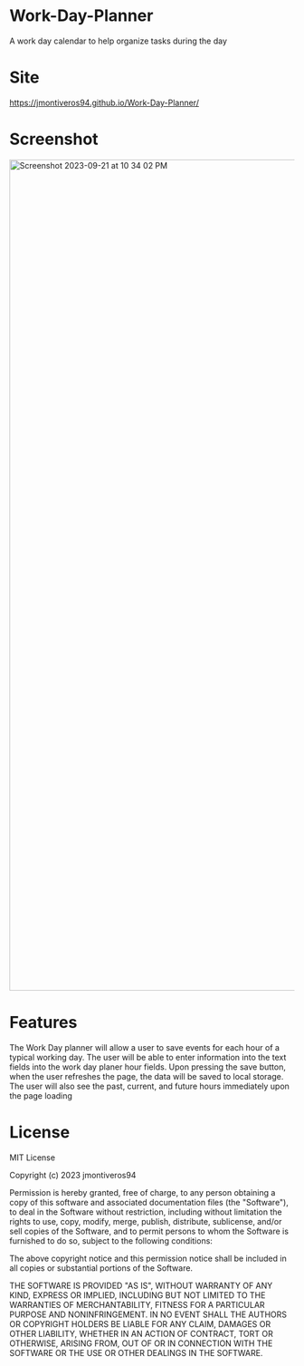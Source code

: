# Work-Day-Planner

A work day calendar to help organize tasks during the day

# Site

https://jmontiveros94.github.io/Work-Day-Planner/
# Screenshot 

<img width="1467" alt="Screenshot 2023-09-21 at 10 34 02 PM" src="https://github.com/jmontiveros94/Work-Day-Planner/assets/134089282/08339424-8d05-420e-b789-8118cfa506da">

# Features 

The Work Day planner will allow a user to save events for each hour of a typical working day. The user will be able to enter information into the text fields into the work day planer hour fields. Upon pressing the save button, when the user refreshes the page, the data will be saved to local storage. The user will also see the past, current, and future hours immediately upon the page loading 

# License 

MIT License

Copyright (c) 2023 jmontiveros94

Permission is hereby granted, free of charge, to any person obtaining a copy of this software and associated documentation files (the "Software"), to deal in the Software without restriction, including without limitation the rights to use, copy, modify, merge, publish, distribute, sublicense, and/or sell copies of the Software, and to permit persons to whom the Software is furnished to do so, subject to the following conditions:

The above copyright notice and this permission notice shall be included in all copies or substantial portions of the Software.

THE SOFTWARE IS PROVIDED "AS IS", WITHOUT WARRANTY OF ANY KIND, EXPRESS OR IMPLIED, INCLUDING BUT NOT LIMITED TO THE WARRANTIES OF MERCHANTABILITY, FITNESS FOR A PARTICULAR PURPOSE AND NONINFRINGEMENT. IN NO EVENT SHALL THE AUTHORS OR COPYRIGHT HOLDERS BE LIABLE FOR ANY CLAIM, DAMAGES OR OTHER LIABILITY, WHETHER IN AN ACTION OF CONTRACT, TORT OR OTHERWISE, ARISING FROM, OUT OF OR IN CONNECTION WITH THE SOFTWARE OR THE USE OR OTHER DEALINGS IN THE SOFTWARE.

